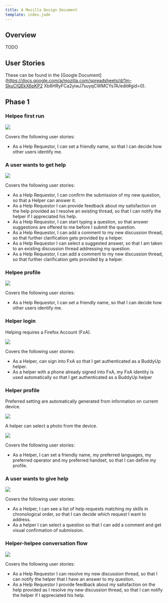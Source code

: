 ```yaml
---
title: A Mozilla Design Document
template: index.jade
---
```


## Overview

TODO

## User Stories

These can be found in the [Google
Document](https://docs.google.com/a/mozilla.com/spreadsheets/d/1m-SkuCIQEkX6pKP2
Xb6HRyFCa2yiwJ7suyqCWMCYs7A/edit#gid=0).

## Phase 1

### Helpee first run

[![](images/spec/helpee-first-run.png)](images/spec/helpee-first-run.png)

Covers the following user stories:

* As a Help Requestor, I can set a friendly name, so that I can decide how other users identify me.


### A user wants to get help

[![](images/spec/helpee.png)](images/spec/helpee.png)

Covers the following user stories:

* As a Help Requestor, I can confirm the submission of my new question, so that
a Helper can answer it.
* As a Help Requestor I can provide feedback about my satisfaction on the help
provided as I resolve an existing thread, so that I can notify the helper if I
appreciated his help.
* As a Help Requestor, I can start typing a question, so that answer suggestions
are offered to me before I submit the question.
* As a Help Requestor, I can add a comment to my new discussion thread, so that
further clarification gets provided by a helper.
* As a Help Requestor I can select a suggested answer, so that I am taken to an
existing discussion thread addressing my question.
* As a Help Requestor, I can add a comment to my new discussion thread, so that
further clarification gets provided by a helper.


### Helpee profile

[![](images/spec/helpee-profile.png)](images/spec/helpee-profile.png)

Covers the following user stories:

* As a Help Requestor, I can set a friendly name, so that I can decide how other
users identify me.

### Helper login

Helping requires a Firefox Account (FxA).

[![](images/spec/helper-login.png)](images/spec/helper-login.png)

Covers the following user stories:

* As a Helper, can sign into FxA so that I get authenticated as a BuddyUp
helper.
* As a helper with a phone already signed into FxA, my FxA identity is used
automatically so that I get authenticated as a BuddyUp helper


### Helper profile

Preferred setting are automatically generated from information on current
device.

[![](images/spec/helper-profile.png)](images/spec/helper-profile.png)

A helper can select a photo from the device.

[![](images/spec/helper-photo-select.png)](images/spec/helper-photo-select.png)

Covers the following user stories:

* As a Helper, I can set a friendly name, my preferred languages, my preferred operator and my preferred handset, so that I can define my profile.

### A user wants to give help

[![](images/spec/helper.png)](images/spec/helper.png)

Covers the following user stories:

* As a Helper, I can see a list of help requests matching my skills in
chronological order, so that I can decide which request I want to address.
* As a helper I can select a question so that I can add a comment and get visual
confirmation of submission.

### Helper-helpee conversation flow

[![](images/spec/conversation.png)](images/spec/conversation.png)

Covers the following user stories:

* As a Help Requestor I can resolve my new discussion thread, so that I can
notify the helper that I have an answer to my question.
* As a Help Requestor I provide feedback about my satisfaction on the help
provided as I resolve my new discussion thread, so that I can notify the helper
if I appreciated his help.
